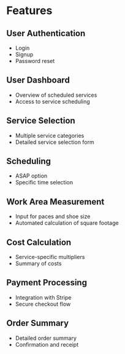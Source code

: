 # Features

## User Authentication

- Login
- Signup
- Password reset

## User Dashboard

- Overview of scheduled services
- Access to service scheduling

## Service Selection

- Multiple service categories
- Detailed service selection form

## Scheduling

- ASAP option
- Specific time selection

## Work Area Measurement

- Input for paces and shoe size
- Automated calculation of square footage

## Cost Calculation

- Service-specific multipliers
- Summary of costs

## Payment Processing

- Integration with Stripe
- Secure checkout flow

## Order Summary

- Detailed order summary
- Confirmation and receipt
